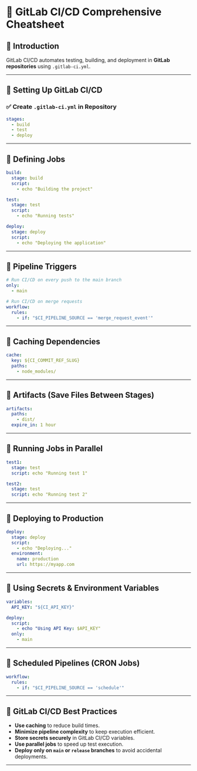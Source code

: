 # 🚀 GitLab CI/CD Comprehensive Cheatsheet

## 🔹 Introduction
GitLab CI/CD automates testing, building, and deployment in **GitLab repositories** using `.gitlab-ci.yml`.

---

## 🔹 Setting Up GitLab CI/CD
### ✅ Create `.gitlab-ci.yml` in Repository
```yaml
stages:
  - build
  - test
  - deploy
```

---

## 🔹 Defining Jobs
```yaml
build:
  stage: build
  script:
    - echo "Building the project"
```

```yaml
test:
  stage: test
  script:
    - echo "Running tests"
```

```yaml
deploy:
  stage: deploy
  script:
    - echo "Deploying the application"
```

---

## 🔹 Pipeline Triggers
```yaml
# Run CI/CD on every push to the main branch
only:
  - main
```

```yaml
# Run CI/CD on merge requests
workflow:
  rules:
    - if: "$CI_PIPELINE_SOURCE == 'merge_request_event'"
```

---

## 🔹 Caching Dependencies
```yaml
cache:
  key: ${CI_COMMIT_REF_SLUG}
  paths:
    - node_modules/
```

---

## 🔹 Artifacts (Save Files Between Stages)
```yaml
artifacts:
  paths:
    - dist/
  expire_in: 1 hour
```

---

## 🔹 Running Jobs in Parallel
```yaml
test1:
  stage: test
  script: echo "Running test 1"

test2:
  stage: test
  script: echo "Running test 2"
```

---

## 🔹 Deploying to Production
```yaml
deploy:
  stage: deploy
  script:
    - echo "Deploying..."
  environment:
    name: production
    url: https://myapp.com
```

---

## 🔹 Using Secrets & Environment Variables
```yaml
variables:
  API_KEY: "${CI_API_KEY}"
```

```yaml
deploy:
  script:
    - echo "Using API Key: $API_KEY"
  only:
    - main
```

---

## 🔹 Scheduled Pipelines (CRON Jobs)
```yaml
workflow:
  rules:
    - if: "$CI_PIPELINE_SOURCE == 'schedule'"
```

---

## 🔹 GitLab CI/CD Best Practices
- **Use caching** to reduce build times.
- **Minimize pipeline complexity** to keep execution efficient.
- **Store secrets securely** in GitLab CI/CD variables.
- **Use parallel jobs** to speed up test execution.
- **Deploy only on `main` or `release` branches** to avoid accidental deployments.

---
